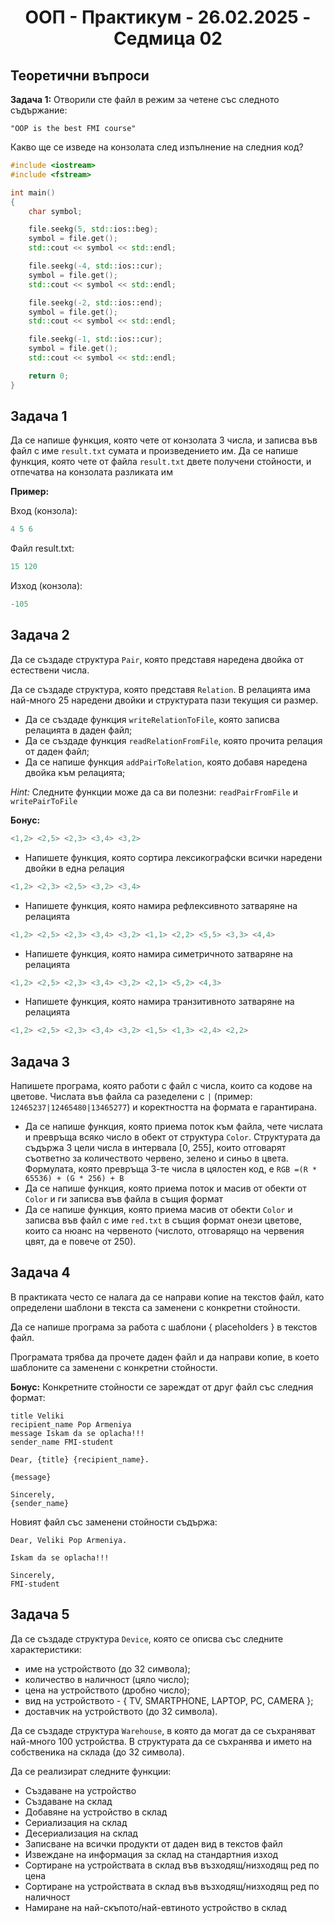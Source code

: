 <h1 align="center">ООП - Практикум - 26.02.2025 - Седмица 02</h1>

## Теоретични въпроси

**Задача 1:** Отворили сте файл в режим за четене със следното съдържание:
```plaintext
"OOP is the best FMI course"
```
Какво ще се изведе на конзолата след изпълнение на следния код?
```c++
#include <iostream>
#include <fstream>

int main()
{
    char symbol;

    file.seekg(5, std::ios::beg);
    symbol = file.get();
    std::cout << symbol << std::endl;

    file.seekg(-4, std::ios::cur);
    symbol = file.get();
    std::cout << symbol << std::endl;

    file.seekg(-2, std::ios::end);
    symbol = file.get();
    std::cout << symbol << std::endl;

    file.seekg(-1, std::ios::cur);
    symbol = file.get();
    std::cout << symbol << std::endl;

    return 0;
}
```

## Задача 1
Да се напише функция, която чете от конзолата 3 числа, и записва във файл с име `result.txt` сумата и произведението им. 
Да се напише функция, която чете от файла `result.txt` двете получени стойности, и отпечатва на конзолата разликата им

**Пример:**

Вход (конзола):

```c++
4 5 6 
```

Файл result.txt:

```c++
15 120
```

Изход (конзола):

```c++
-105
```

## Задача 2
Да се създаде структура `Pair`, която представя наредена двойка от естествени числа.

Да се създаде структура, която представя `Relation`. В релацията има най-много 25 наредени двойки и структурата пази текущия си размер.

- Да се създаде функция `writeRelationToFile`, която записва релацията в даден файл;
- Да се създаде функция `readRelationFromFile`, която прочита релация от даден файл;
- Да се напише функция `addPairToRelation`, която добавя наредена двойка към релацията;

*Hint:* Следните функции може да са ви полезни: `readPairFromFile` и `writePairToFile`

**Бонус:**

```c++
<1,2> <2,5> <2,3> <3,4> <3,2>
```

- Напишете функция, която сортира лексикографски всички наредени двойки в една релация

```c++
<1,2> <2,3> <2,5> <3,2> <3,4>
```

- Напишете функция, която намира рефлексивното затваряне на релацията

```c++
<1,2> <2,5> <2,3> <3,4> <3,2> <1,1> <2,2> <5,5> <3,3> <4,4>
```

- Напишете функция, която намира симетричното затваряне на релацията

```c++
<1,2> <2,5> <2,3> <3,4> <3,2> <2,1> <5,2> <4,3>
```

- Напишете функция, която намира транзитивното затваряне на релацията

```c++
<1,2> <2,5> <2,3> <3,4> <3,2> <1,5> <1,3> <2,4> <2,2>
```

## Задача 3
Напишете програма, която работи с файл с числа, които са кодове на цветове. Числата във файла са разеделени с `|` (пример: `12465237|12465480|13465277`) и коректността на формата е гарантирана.

- Да се напише функция, която приема поток към файла, чете числата и превръща всяко число в обект от структура `Color`. Структурата да съдържа 3 цели числа в интервала [0, 255], които отговарят съответно за количеството червено, зелено и синьо в цвета. Формулата, която превръща 3-те числа в цялостен код, е `RGB =(R * 65536) + (G * 256) + B`
- Да се напише функция, която приема поток и масив от обекти от `Color` и ги записва във файла в същия формат
- Да се напише функция, която приема масив от обекти `Color` и записва във файл с име `red.txt` в същия формат онези цветове, които са нюанс на червеното (числото, отговарящо на червения цвят, да е повече от 250).

## Задача 4
В практиката често се налага да се направи копие на текстов файл, като определени шаблони в текста са заменени с конкретни стойности.

Да се напише програма за работа с шаблони { placeholders } в текстов файл.

Програмата трябва да прочете даден файл и да направи копие, в което шаблоните са заменени с конкретни стойности.

**Бонус:** Конкретните стойности се зареждат от друг файл със следния формат:

```console
title Veliki
recipient_name Pop Armeniya
message Iskam da se oplacha!!! 
sender_name FMI-student
```

```console
Dear, {title} {recipient_name}.

{message}

Sincerely,
{sender_name}
```

Новият файл със заменени стойности съдържа:

```console
Dear, Veliki Pop Armeniya.

Iskam da se oplacha!!!

Sincerely,
FMI-student
```

## Задача 5
Да се създаде структура `Device`, която се описва със следните характеристики:
- име на устройството (до 32 символа);
- количество в наличност (цяло число);
- цена на устройството (дробно число);
- вид на устройството - { TV, SMARTPHONE, LAPTOP, PC, CAMERA };
- доставчик на устройството (до 32 символа).

Да се създаде структура `Warehouse`, в която да могат да се съхраняват най-много 100 устройства. В структурата да се съхранява и името на собственика на склада (до 32 символа).

Да се реализират следните функции:
- Създаване на устройство
- Създаване на склад
- Добавяне на устройство в склад
- Сериализация на склад
- Десериализация на склад
- Записване на всички продукти от даден вид в текстов файл
- Извеждане на информация за склад на стандартния изход
- Сортиране на устройствата в склад във възходящ/низходящ ред по цена
- Сортиране на устройствата в склад във възходящ/низходящ ред по наличност
- Намиране на най-скъпото/най-евтиното устройство в склад
